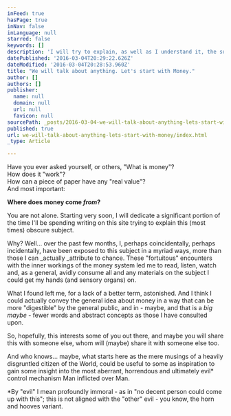 ```yaml
---
inFeed: true
hasPage: true
inNav: false
inLanguage: null
starred: false
keywords: []
description: 'I will try to explain, as well as I understand it, the subject of Money: where it comes from, who owns it and why it is, truly, the Ultimate Evil.'
datePublished: '2016-03-04T20:29:22.626Z'
dateModified: '2016-03-04T20:28:53.960Z'
title: "We will talk about anything. Let's start with Money."
author: []
authors: []
publisher:
  name: null
  domain: null
  url: null
  favicon: null
sourcePath: _posts/2016-03-04-we-will-talk-about-anything-lets-start-with-money.md
published: true
url: we-will-talk-about-anything-lets-start-with-money/index.html
_type: Article

---
```

Have you ever asked yourself, or others, "What is money"?  
How does it "work"?  
How can a piece of paper have any "real value"?  
And most important:

**Where does money come _from_?**

You are not alone. Starting very soon, I will dedicate a significant portion of the time I'll be spending writing on this site trying to explain this (most times) obscure subject.

Why? Well... over the past few months, I, perhaps coincidentally, perhaps incidentally, have been exposed to this subject in a myriad ways, more than those I can _actually _attribute to chance. These "fortuitous" encounters with the inner workings of the money system led me to read, listen, watch and, as a general, avidly consume all and any materials on the subject I could get my hands (and sensory organs) on.

What I found left me, for a lack of a better term, astonished. And I think I could actually convey the general idea about money in a way that can be more "digestible" by the general public, and in - maybe, and that is a _big maybe_ - fewer words and abstract concepts as those I have consulted upon.

So, hopefully, this interests some of you out there, and maybe you will share this with someone else, whom will (maybe) share it with someone else too.

And who knows... maybe, what starts here as the mere musings of a heavily disgruntled citizen of the World, could be useful to some as inspiration to gain some insight into the most aberrant, horrendous and ultimately evil\* control mechanism Man inflicted over Man.

\*By "evil" I mean  profoundly immoral - as in "no decent person could come up with this"; this is not aligned with the "other" evil - you know, the horn and hooves variant.